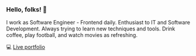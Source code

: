 ### Hello, folks! 👋

I work as Software Engineer - Frontend daily. Enthusiast to IT and Software Development. Always trying to learn new techniques and tools. Drink coffee, play football, and watch movies as refreshing.

💻 [Live portfolio](https://hafisalrafi.com)

<!--
**alrafi/alrafi** is a ✨ _special_ ✨ repository because its `README.md` (this file) appears on your GitHub profile.

Here are some ideas to get you started:

- 🔭 I’m currently working on ...
- 🌱 I’m currently learning ...
- 👯 I’m looking to collaborate on ...
- 🤔 I’m looking for help with ...
- 💬 Ask me about ...
- 📫 How to reach me: ...
- 😄 Pronouns: ...
- ⚡ Fun fact: ...
-->
